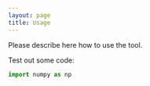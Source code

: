 ```yaml
---
layout: page
title: Usage
---
```


Please describe here how to use the tool.


Test out some code:
```python
import numpy as np
```
